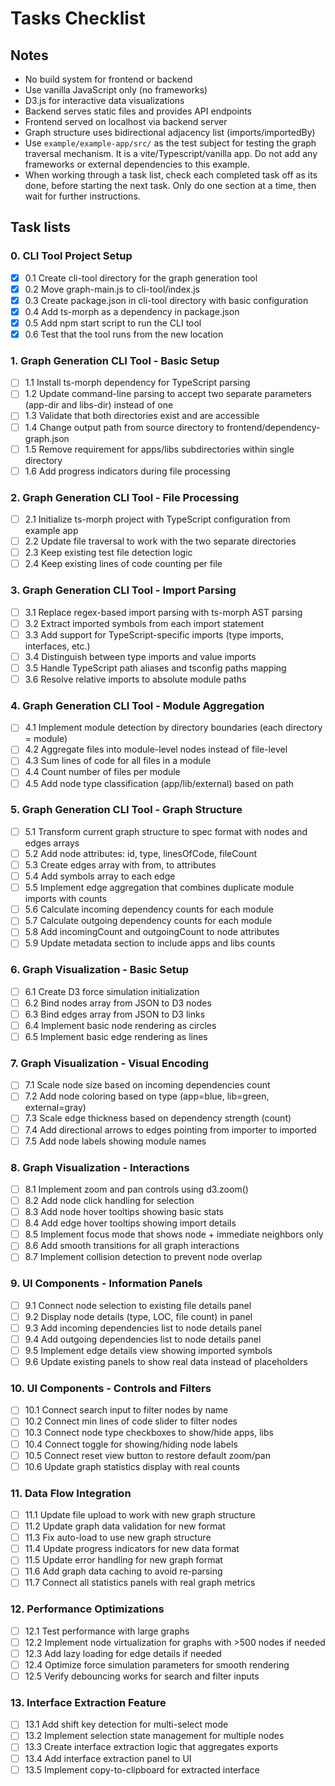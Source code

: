 # Tasks Checklist

## Notes
- No build system for frontend or backend
- Use vanilla JavaScript only (no frameworks)
- D3.js for interactive data visualizations
- Backend serves static files and provides API endpoints
- Frontend served on localhost via backend server
- Graph structure uses bidirectional adjacency list (imports/importedBy)
- Use `example/example-app/src/` as the test subject for testing the graph traversal mechanism. It is a vite/Typescript/vanilla app. Do not add any frameworks or external dependencies to this example.
- When working through a task list, check each completed task off as its done, before starting the next task. Only do one section at a time, then wait for further instructions.

## Task lists

### 0. CLI Tool Project Setup
- [x] 0.1 Create cli-tool directory for the graph generation tool
- [x] 0.2 Move graph-main.js to cli-tool/index.js
- [x] 0.3 Create package.json in cli-tool directory with basic configuration
- [x] 0.4 Add ts-morph as a dependency in package.json
- [x] 0.5 Add npm start script to run the CLI tool
- [x] 0.6 Test that the tool runs from the new location

### 1. Graph Generation CLI Tool - Basic Setup
- [ ] 1.1 Install ts-morph dependency for TypeScript parsing
- [ ] 1.2 Update command-line parsing to accept two separate parameters (app-dir and libs-dir) instead of one
- [ ] 1.3 Validate that both directories exist and are accessible
- [ ] 1.4 Change output path from source directory to frontend/dependency-graph.json
- [ ] 1.5 Remove requirement for apps/libs subdirectories within single directory
- [ ] 1.6 Add progress indicators during file processing

### 2. Graph Generation CLI Tool - File Processing
- [ ] 2.1 Initialize ts-morph project with TypeScript configuration from example app
- [ ] 2.2 Update file traversal to work with the two separate directories
- [ ] 2.3 Keep existing test file detection logic
- [ ] 2.4 Keep existing lines of code counting per file

### 3. Graph Generation CLI Tool - Import Parsing
- [ ] 3.1 Replace regex-based import parsing with ts-morph AST parsing
- [ ] 3.2 Extract imported symbols from each import statement
- [ ] 3.3 Add support for TypeScript-specific imports (type imports, interfaces, etc.)
- [ ] 3.4 Distinguish between type imports and value imports
- [ ] 3.5 Handle TypeScript path aliases and tsconfig paths mapping
- [ ] 3.6 Resolve relative imports to absolute module paths

### 4. Graph Generation CLI Tool - Module Aggregation
- [ ] 4.1 Implement module detection by directory boundaries (each directory = module)
- [ ] 4.2 Aggregate files into module-level nodes instead of file-level
- [ ] 4.3 Sum lines of code for all files in a module
- [ ] 4.4 Count number of files per module
- [ ] 4.5 Add node type classification (app/lib/external) based on path

### 5. Graph Generation CLI Tool - Graph Structure
- [ ] 5.1 Transform current graph structure to spec format with nodes and edges arrays
- [ ] 5.2 Add node attributes: id, type, linesOfCode, fileCount
- [ ] 5.3 Create edges array with from, to attributes
- [ ] 5.4 Add symbols array to each edge
- [ ] 5.5 Implement edge aggregation that combines duplicate module imports with counts
- [ ] 5.6 Calculate incoming dependency counts for each module
- [ ] 5.7 Calculate outgoing dependency counts for each module
- [ ] 5.8 Add incomingCount and outgoingCount to node attributes
- [ ] 5.9 Update metadata section to include apps and libs counts

### 6. Graph Visualization - Basic Setup
- [ ] 6.1 Create D3 force simulation initialization
- [ ] 6.2 Bind nodes array from JSON to D3 nodes
- [ ] 6.3 Bind edges array from JSON to D3 links
- [ ] 6.4 Implement basic node rendering as circles
- [ ] 6.5 Implement basic edge rendering as lines

### 7. Graph Visualization - Visual Encoding
- [ ] 7.1 Scale node size based on incoming dependencies count
- [ ] 7.2 Add node coloring based on type (app=blue, lib=green, external=gray)
- [ ] 7.3 Scale edge thickness based on dependency strength (count)
- [ ] 7.4 Add directional arrows to edges pointing from importer to imported
- [ ] 7.5 Add node labels showing module names

### 8. Graph Visualization - Interactions
- [ ] 8.1 Implement zoom and pan controls using d3.zoom()
- [ ] 8.2 Add node click handling for selection
- [ ] 8.3 Add node hover tooltips showing basic stats
- [ ] 8.4 Add edge hover tooltips showing import details
- [ ] 8.5 Implement focus mode that shows node + immediate neighbors only
- [ ] 8.6 Add smooth transitions for all graph interactions
- [ ] 8.7 Implement collision detection to prevent node overlap

### 9. UI Components - Information Panels
- [ ] 9.1 Connect node selection to existing file details panel
- [ ] 9.2 Display node details (type, LOC, file count) in panel
- [ ] 9.3 Add incoming dependencies list to node details panel
- [ ] 9.4 Add outgoing dependencies list to node details panel
- [ ] 9.5 Implement edge details view showing imported symbols
- [ ] 9.6 Update existing panels to show real data instead of placeholders

### 10. UI Components - Controls and Filters
- [ ] 10.1 Connect search input to filter nodes by name
- [ ] 10.2 Connect min lines of code slider to filter nodes
- [ ] 10.3 Connect node type checkboxes to show/hide apps, libs
- [ ] 10.4 Connect toggle for showing/hiding node labels
- [ ] 10.5 Connect reset view button to restore default zoom/pan
- [ ] 10.6 Update graph statistics display with real counts

### 11. Data Flow Integration
- [ ] 11.1 Update file upload to work with new graph structure
- [ ] 11.2 Update graph data validation for new format
- [ ] 11.3 Fix auto-load to use new graph structure
- [ ] 11.4 Update progress indicators for new data format
- [ ] 11.5 Update error handling for new graph format
- [ ] 11.6 Add graph data caching to avoid re-parsing
- [ ] 11.7 Connect all statistics panels with real graph metrics

### 12. Performance Optimizations
- [ ] 12.1 Test performance with large graphs
- [ ] 12.2 Implement node virtualization for graphs with >500 nodes if needed
- [ ] 12.3 Add lazy loading for edge details if needed
- [ ] 12.4 Optimize force simulation parameters for smooth rendering
- [ ] 12.5 Verify debouncing works for search and filter inputs

### 13. Interface Extraction Feature
- [ ] 13.1 Add shift key detection for multi-select mode
- [ ] 13.2 Implement selection state management for multiple nodes
- [ ] 13.3 Create interface extraction logic that aggregates exports
- [ ] 13.4 Add interface extraction panel to UI
- [ ] 13.5 Implement copy-to-clipboard for extracted interface